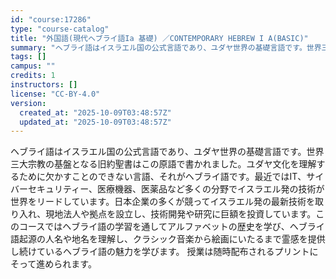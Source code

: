 ```yaml
---
id: "course:17286"
type: "course-catalog"
title: "外国語(現代ヘブライ語Ia 基礎) ／CONTEMPORARY HEBREW I A(BASIC)"
summary: "ヘブライ語はイスラエル国の公式言語であり、ユダヤ世界の基礎言語です。世界三大宗教の基盤となる旧約聖書はこの原語で書かれました。ユダヤ文化を理解するために欠かすことのできない言語、それがヘブライ語です。最近ではIT、サイバーセキュリティー、医…"
tags: []
campus: ""
credits: 1
instructors: []
license: "CC-BY-4.0"
version:
  created_at: "2025-10-09T03:48:57Z"
  updated_at: "2025-10-09T03:48:57Z"
---
```

ヘブライ語はイスラエル国の公式言語であり、ユダヤ世界の基礎言語です。世界三大宗教の基盤となる旧約聖書はこの原語で書かれました。ユダヤ文化を理解するために欠かすことのできない言語、それがヘブライ語です。最近ではIT、サイバーセキュリティー、医療機器、医薬品など多くの分野でイスラエル発の技術が世界をリードしています。日本企業の多くが競ってイスラエル発の最新技術を取り入れ、現地法人や拠点を設立し、技術開発や研究に巨額を投資しています。このコースではヘブライ語の学習を通してアルファベットの歴史を学び、ヘブライ語起源の人名や地名を理解し、クラシック音楽から絵画にいたるまで霊感を提供し続けているヘブライ語の魅力を学びます。 授業は随時配布されるプリントにそって進められます。
